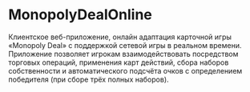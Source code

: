# MonopolyDealOnline
Клиентское веб-приложение, онлайн адаптация карточной игры «Monopoly Deal» с поддержкой сетевой игры в реальном времени. Приложение позволяет игрокам взаимодействовать посредством торговых операций, применения карт действий, сбора наборов собственности и автоматического подсчёта очков с определением победителя (при сборе трёх полных наборов).
